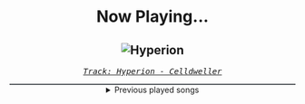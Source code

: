 <div align="center"> 
<h1>Now Playing...</h1>

![Hyperion](https://i.scdn.co/image/ab67616d00001e0271f928e7cb431734da5caa3e)
--
_<samp><a href="https://open.spotify.com/track/6AooTQejVTfrr6Y02pi0GD">Track: Hyperion - Celldweller</a></samp>_

<div style="border: 1px #4B5054 solid"></div>
<details>
  <summary>
    Previous played songs
  </summary>
  <table>
    <thead>
      <tr>
        <th>
          Artist
        </th>
        <th>
          Song
        </th>
        <th>
          Link
        </th>
      </tr>
    </thead>
    <tbody>
      <tr><td>Celldweller</td><td>Hyperion</td><td><a href="https://open.spotify.com/track/6AooTQejVTfrr6Y02pi0GD">https://open.spotify.com/track/6AooTQejVTfrr6Y02pi0GD</a></td></tr><tr><td>Celldweller</td><td>Tough Guy (Rockman Remix) - Instrumental</td><td><a href="https://open.spotify.com/track/1YKTIkXF65TrTp6GXFi09q">https://open.spotify.com/track/1YKTIkXF65TrTp6GXFi09q</a></td></tr><tr><td>Celldweller</td><td>The Dragon Spirit</td><td><a href="https://open.spotify.com/track/6yIOeMif4bGzKtbbz8X50x">https://open.spotify.com/track/6yIOeMif4bGzKtbbz8X50x</a></td></tr><tr><td>Ekoh</td><td>Hole In Your Head</td><td><a href="https://open.spotify.com/track/1VmYPxD8UQRnrLnT4OwPT0">https://open.spotify.com/track/1VmYPxD8UQRnrLnT4OwPT0</a></td></tr><tr><td>Ekoh</td><td>Hole In Your Head</td><td><a href="https://open.spotify.com/track/1VmYPxD8UQRnrLnT4OwPT0">https://open.spotify.com/track/1VmYPxD8UQRnrLnT4OwPT0</a></td></tr><tr><td>Celldweller</td><td>Frozen - Celldweller vs. Blue Stahli</td><td><a href="https://open.spotify.com/track/7kZfyhlbMsSk9dUxzoWCQ7">https://open.spotify.com/track/7kZfyhlbMsSk9dUxzoWCQ7</a></td></tr><tr><td>Hyper</td><td>FCKD</td><td><a href="https://open.spotify.com/track/6w9zusNDxi0gmcH6FrHRtE">https://open.spotify.com/track/6w9zusNDxi0gmcH6FrHRtE</a></td></tr><tr><td>Cult To Follow</td><td>10 Seconds from Panic</td><td><a href="https://open.spotify.com/track/4P9wWw9e55Xdo14dJezwNH">https://open.spotify.com/track/4P9wWw9e55Xdo14dJezwNH</a></td></tr><tr><td>Ekoh</td><td>Hole In Your Head</td><td><a href="https://open.spotify.com/track/1VmYPxD8UQRnrLnT4OwPT0">https://open.spotify.com/track/1VmYPxD8UQRnrLnT4OwPT0</a></td></tr><tr><td>Ekoh</td><td>Hole In Your Head</td><td><a href="https://open.spotify.com/track/1VmYPxD8UQRnrLnT4OwPT0">https://open.spotify.com/track/1VmYPxD8UQRnrLnT4OwPT0</a></td></tr><tr><td>Ekoh</td><td>Hole In Your Head</td><td><a href="https://open.spotify.com/track/1VmYPxD8UQRnrLnT4OwPT0">https://open.spotify.com/track/1VmYPxD8UQRnrLnT4OwPT0</a></td></tr><tr><td>Ekoh</td><td>Hole In Your Head</td><td><a href="https://open.spotify.com/track/1VmYPxD8UQRnrLnT4OwPT0">https://open.spotify.com/track/1VmYPxD8UQRnrLnT4OwPT0</a></td></tr><tr><td>Ekoh</td><td>Hole In Your Head</td><td><a href="https://open.spotify.com/track/1VmYPxD8UQRnrLnT4OwPT0">https://open.spotify.com/track/1VmYPxD8UQRnrLnT4OwPT0</a></td></tr><tr><td>Ekoh</td><td>Hole In Your Head</td><td><a href="https://open.spotify.com/track/1VmYPxD8UQRnrLnT4OwPT0">https://open.spotify.com/track/1VmYPxD8UQRnrLnT4OwPT0</a></td></tr><tr><td>Celldweller</td><td>My Disintegration</td><td><a href="https://open.spotify.com/track/3oCfEnZRME0pGNUyzzhkeM">https://open.spotify.com/track/3oCfEnZRME0pGNUyzzhkeM</a></td></tr><tr><td>Remi Gallego</td><td>Distant Memories</td><td><a href="https://open.spotify.com/track/1fvXCBwh2MF8G3iTr5zUme">https://open.spotify.com/track/1fvXCBwh2MF8G3iTr5zUme</a></td></tr><tr><td>Remi Gallego</td><td>The Infected Lands</td><td><a href="https://open.spotify.com/track/3ivYSN5xUt7LNCQRUU8lZW">https://open.spotify.com/track/3ivYSN5xUt7LNCQRUU8lZW</a></td></tr><tr><td>Remi Gallego</td><td>The Great War</td><td><a href="https://open.spotify.com/track/45ArdxpC30SmIwvWtqXj2Y">https://open.spotify.com/track/45ArdxpC30SmIwvWtqXj2Y</a></td></tr><tr><td>Remi Gallego</td><td>Awake in the Dark</td><td><a href="https://open.spotify.com/track/78kGJHeUDorWGgzTc7KiFw">https://open.spotify.com/track/78kGJHeUDorWGgzTc7KiFw</a></td></tr><tr><td>Remi Gallego</td><td>Commander's Theme</td><td><a href="https://open.spotify.com/track/1jn6quenoIwOiuENOPuXrC">https://open.spotify.com/track/1jn6quenoIwOiuENOPuXrC</a></td></tr>
    </tbody>
  </table>
</details>

</div>
